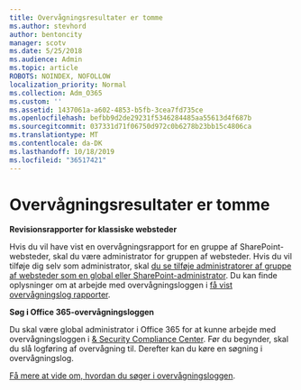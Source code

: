 ```yaml
---
title: Overvågningsresultater er tomme
ms.author: stevhord
author: bentoncity
manager: scotv
ms.date: 5/25/2018
ms.audience: Admin
ms.topic: article
ROBOTS: NOINDEX, NOFOLLOW
localization_priority: Normal
ms.collection: Adm_O365
ms.custom: ''
ms.assetid: 1437061a-a602-4853-b5fb-3cea7fd735ce
ms.openlocfilehash: befbb9d2de29231f5346284485aa55613d4f687b
ms.sourcegitcommit: 037331d71f06750d972c0b6278b23bb15c4806ca
ms.translationtype: MT
ms.contentlocale: da-DK
ms.lasthandoff: 10/18/2019
ms.locfileid: "36517421"
---
```

# <a name="auditing-results-are-blank"></a>Overvågningsresultater er tomme

 **Revisionsrapporter for klassiske websteder**
  
Hvis du vil have vist en overvågningsrapport for en gruppe af SharePoint-websteder, skal du være administrator for gruppen af websteder. Hvis du vil tilføje dig selv som administrator, skal [du se tilføje administratorer af gruppe af websteder som en global eller SharePoint-administrator](https://go.microsoft.com/fwlink/?linkid=869390). Du kan finde oplysninger om at arbejde med overvågningsloggen i [få vist overvågningslog rapporter](https://go.microsoft.com/fwlink/?linkid=395237). 
  
 **Søg i Office 365-overvågningsloggen**
  
Du skal være global administrator i Office 365 for at kunne arbejde med overvågningsloggen i [ &amp; Security Compliance Center](https://protection.office.com). Før du begynder, skal du slå logføring af overvågning til. Derefter kan du køre en søgning i overvågningslog. 
  
[Få mere at vide om, hvordan du søger i overvågningsloggen](https://go.microsoft.com/fwlink/?linkid=708432).
  

